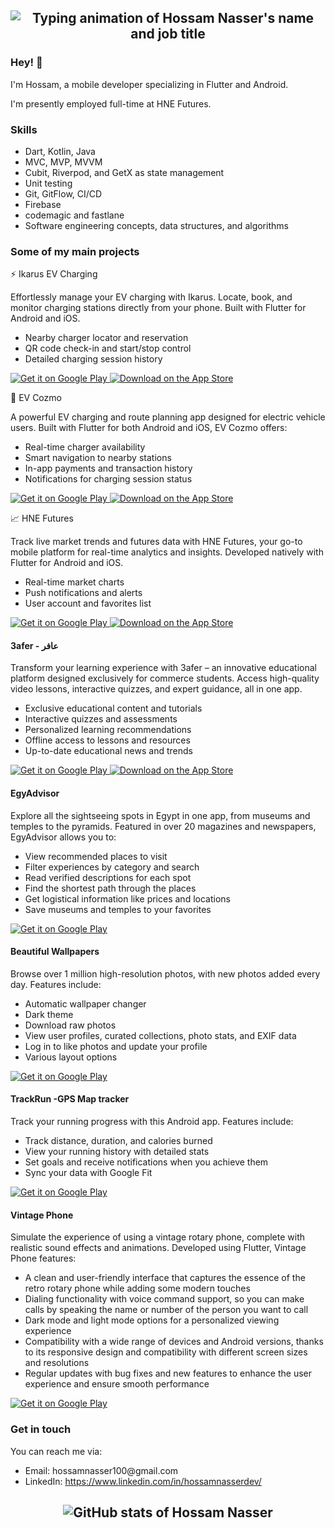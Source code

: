 <h2 align="center">
  <img src="https://readme-typing-svg.herokuapp.com?size=40&duration=3500&color=A322CA&center=true&vCenter=true&width=820&height=100&lines=Hossam+Nasser;Mobile+developer+(Flutter+%7C+Android)" alt="Typing animation of Hossam Nasser's name and job title" />
</h2>

<h3>Hey! 👋</h3>
<p>I'm Hossam, a mobile developer specializing in Flutter and Android.</p>
<p>I'm presently employed full-time at HNE Futures.</p>
<h3>Skills</h3>
<ul>
  <li>Dart, Kotlin, Java</li>
  <li>MVC, MVP, MVVM</li>
  <li>Cubit, Riverpod, and GetX as state management</li>
  <li>Unit testing</li>
  <li>Git, GitFlow, CI/CD</li>
  <li>Firebase</li>
  <li>codemagic and fastlane</li>
  <li>Software engineering concepts, data structures, and algorithms</li>
</ul>

<h3>Some of my main projects</h3>


⚡ Ikarus EV Charging
<p>Effortlessly manage your EV charging with Ikarus. Locate, book, and monitor charging stations directly from your phone. Built with Flutter for Android and iOS.</p> <ul> <li>Nearby charger locator and reservation</li> <li>QR code check-in and start/stop control</li> <li>Detailed charging session history</li> </ul> <p> <a href="https://play.google.com/store/apps/details?id=com.saascharge.mobile.ikarus" target="_blank" rel="noopener noreferrer"> <img alt="Get it on Google Play" src="https://img.shields.io/badge/Get%20it%20on%20Google%20Play-blue.svg?style=for-the-badge&logo=google-play" /> </a> <a href="https://apps.apple.com/us/app/ikarus-ev-charging/id6451494109" target="_blank" rel="noopener noreferrer"> <img alt="Download on the App Store" src="https://img.shields.io/badge/Download%20on%20the%20App%20Store-blue.svg?style=for-the-badge&logo=apple" /> </a> </p>



🔌 EV Cozmo
<p>A powerful EV charging and route planning app designed for electric vehicle users. Built with Flutter for both Android and iOS, EV Cozmo offers:</p> <ul> <li>Real-time charger availability</li> <li>Smart navigation to nearby stations</li> <li>In-app payments and transaction history</li> <li>Notifications for charging session status</li> </ul> <p> <a href="https://play.google.com/store/apps/details?id=com.evcozmo.app" target="_blank" rel="noopener noreferrer"> <img alt="Get it on Google Play" src="https://img.shields.io/badge/Get%20it%20on%20Google%20Play-blue.svg?style=for-the-badge&logo=google-play" /> </a> <a href="https://apps.apple.com/us/app/ev-cozmo/id6504797651" target="_blank" rel="noopener noreferrer"> <img alt="Download on the App Store" src="https://img.shields.io/badge/Download%20on%20the%20App%20Store-blue.svg?style=for-the-badge&logo=apple" /> </a> </p>


📈 HNE Futures
<p>Track live market trends and futures data with HNE Futures, your go-to mobile platform for real-time analytics and insights. Developed natively with Flutter for Android and iOS.</p> <ul> <li>Real-time market charts</li> <li>Push notifications and alerts</li> <li>User account and favorites list</li> </ul> <p> <a href="https://play.google.com/store/apps/details?id=app.hnefutures.com" target="_blank" rel="noopener noreferrer"> <img alt="Get it on Google Play" src="https://img.shields.io/badge/Get%20it%20on%20Google%20Play-blue.svg?style=for-the-badge&logo=google-play" /> </a> <a href="https://apps.apple.com/us/app/hne-futures/id6443637664" target="_blank" rel="noopener noreferrer"> <img alt="Download on the App Store" src="https://img.shields.io/badge/Download%20on%20the%20App%20Store-blue.svg?style=for-the-badge&logo=apple" /> </a> </p>



<h4>3afer - عافر</h4>
<p>
  Transform your learning experience with 3afer – an innovative educational platform designed exclusively for commerce students. Access high-quality video lessons, interactive quizzes, and expert guidance, all in one app.
</p>
<ul>
  <li>Exclusive educational content and tutorials</li>
  <li>Interactive quizzes and assessments</li>
  <li>Personalized learning recommendations</li>
  <li>Offline access to lessons and resources</li>
  <li>Up-to-date educational news and trends</li>
</ul>
<p>
  <a href="https://play.google.com/store/apps/details?id=com.afeer.latest.hs.afeer_latest" target="_blank" rel="noopener noreferrer">
    <img alt="Get it on Google Play" src="https://img.shields.io/badge/Get%20it%20on%20Google%20Play-blue.svg?style=for-the-badge&logo=google-play" />
  </a>
  <a href="https://apps.apple.com/app/3afer-%D8%B9%D8%A7%D9%81%D8%B1/id6726997774" target="_blank" rel="noopener noreferrer">
    <img alt="Download on the App Store" src="https://img.shields.io/badge/Download%20on%20the%20App%20Store-blue.svg?style=for-the-badge&logo=apple" />
  </a>
</p>


<h4>EgyAdvisor</h4>
<p>Explore all the sightseeing spots in Egypt in one app, from museums and temples to the pyramids. Featured in over 20 magazines and newspapers, EgyAdvisor allows you to:</p>
<ul>
  <li>View recommended places to visit</li>
  <li>Filter experiences by category and search</li>
  <li>Read verified descriptions for each spot</li>
  <li>Find the shortest path through the places</li>
  <li>Get logistical information like prices and locations</li>
  <li>Save museums and temples to your favorites</li>
</ul>
<p><a href="https://play.google.com/store/apps/details?id=com.hn.misr.EgyAdvisor" target="_blank" rel="noopener noreferrer"><img alt="Get it on Google Play" src="https://img.shields.io/badge/Get%20it%20on%20Google%20Play-blue.svg?style=for-the-badge&logo=google-play" /></a></p>

<h4>Beautiful Wallpapers</h4>
<p>Browse over 1 million high-resolution photos, with new photos added every day. Features include:</p>
<ul>
  <li>Automatic wallpaper changer</li>
  <li>Dark theme</li>
  <li>Download raw photos</li>
  <li>View user profiles, curated collections, photo stats, and EXIF data</li>
  <li>Log in to like photos and update your profile</li>
  <li>Various layout options</li>
</ul>
<p><a href="https://play.google.com/store/apps/details?id=com.developer.arsltech.pexelwallpaper" target="_blank" rel="noopener noreferrer"><img alt="Get it on Google Play" src="https://img.shields.io/badge/Get%20it%20on%20Google%20Play-blue.svg?style=for-the-badge&logo=google-play" /></a></p>

<h4>TrackRun -GPS Map tracker</h4>
<p>Track your running progress with this Android app. Features include:</p>
<ul>
  <li>Track distance, duration, and calories burned</li>
  <li>View your running history with detailed stats</li>
  <li>Set goals and receive notifications when you achieve them</li>
  <li>Sync your data with Google Fit</li>
</ul>
<p><a href="https://play.google.com/store/apps/details?id=com.androiddevs.runningapp&pli=1" target="_blank" rel="noopener noreferrer"><img alt="Get it on Google Play" src="https://img.shields.io/badge/Get%20it%20on%20Google%20Play-blue.svg?style=for-the-badge&logo=google-play" /></a></p>

<h4>Vintage Phone</h4>
<p>Simulate the experience of using a vintage rotary phone, complete with realistic sound effects and animations. Developed using Flutter, Vintage Phone features:</p>
<ul>
  <li>A clean and user-friendly interface that captures the essence of the retro rotary phone while adding some modern touches</li>
  <li>Dialing functionality with voice command support, so you can make calls by speaking the name or number of the person you want to call</li>
  <li>Dark mode and light mode options for a personalized viewing experience</li>
  <li>Compatibility with a wide range of devices and Android versions, thanks to its responsive design and compatibility with different screen sizes and resolutions</li>
<li>Regular updates with bug fixes and new features to enhance the user experience and ensure smooth performance</li>
</ul>
<p><a href="https://play.google.com/store/apps/details?id=com.hn.vintagePhone" target="_blank" rel="noopener noreferrer"><img alt="Get it on Google Play" src="https://img.shields.io/badge/Get%20it%20on%20Google%20Play-blue.svg?style=for-the-badge&logo=google-play" /></a></p>

<h3>Get in touch</h3>
<p>You can reach me via:</p>
<ul>
  <li>Email: hossamnasser100@gmail.com</li>
  <li>LinkedIn: <a href="https://www.linkedin.com/in/hossamnasserdev/" target="_blank" rel="noopener noreferrer">https://www.linkedin.com/in/hossamnasserdev/</a></li>
</ul>

<h2 align="center">
  <img src="https://github-readme-stats.vercel.app/api?username=Hossam-Nasser&show_icons=true&theme=radical" alt="GitHub stats of Hossam Nasser" />
</h2>
